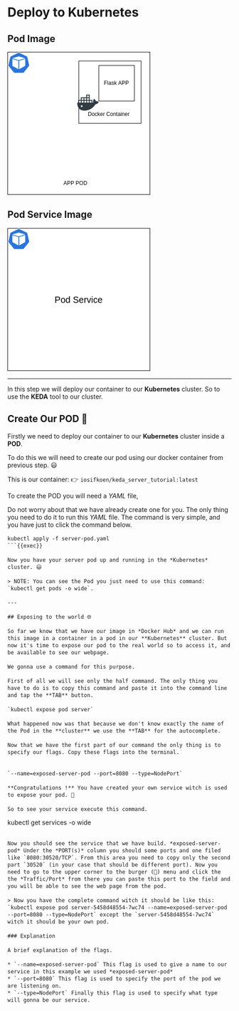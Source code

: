 # Deploy to Kubernetes

## Pod Image

![Podimg](./Pod.png)

## Pod Service Image

![PodServiceimg](./Pod-Service.png)

---

In this step we will deploy our container to our **Kubernetes** cluster. So to use the **KEDA** tool to our cluster.

## Create Our POD 🥛

Firstly we need to deploy our container to our **Kubernetes** cluster inside a **POD**.

To do this we will need to create our pod using our docker container from previous step. 😃

This is our container: 👉 `iosifkoen/keda_server_tutorial:latest`

To create the POD you will need a _YAML_ file,

Do not worry about that we have already create one for you. The only thing you need to do it to run this _YAML_ file. The command is very simple, and you have just to click the command below.

```
kubectl apply -f server-pod.yaml
```{{exec}}

Now you have your server pod up and running in the *Kubernetes* cluster. 😃

> NOTE: You can see the Pod you just need to use this command: `kubectl get pods -o wide`.

---

## Exposing to the world 🌐

So far we know that we have our image in *Docker Hub* and we can run this image in a container in a pod in our **Kubernetes** cluster. But now it's time to expose our pod to the real world so to access it, and be available to see our webpage.

We gonna use a command for this purpose.

First of all we will see only the half command. The only thing you have to do is to copy this command and paste it into the command line and tap the **TAB** button.

`kubectl expose pod server`

What happened now was that because we don't know exactly the name of the Pod in the **cluster** we use the **TAB** for the autocomplete.

Now that we have the first part of our command the only thing is to specify our flags. Copy these flags into the terminal.


`--name=exposed-server-pod --port=8080 --type=NodePort`

**Congratulations !** You have created your own service witch is used to expose your pod. 🥳

So to see your service execute this command.

```
kubectl get services -o wide

```{{exec}}

Now you should see the service that we have build. *exposed-server-pod* Under the *PORT(s)* column you should some ports and one filed like `8080:30520/TCP`. From this area you need to copy only the second part `30520` (in your case that should be different port). Now you need to go to the upper corner to the burger (🍔) menu and click the the *Traffic/Port* from there you can paste this port to the field and you will be able to see the web page from the pod.

> Now you have the complete command witch it should be like this: `kubectl expose pod server-5458d48554-7wc74 --name=exposed-server-pod --port=8080 --type=NodePort` except the `server-5458d48554-7wc74` witch it should be your own pod.

### Explanation

A brief explanation of the flags.

* `--name=exposed-server-pod` This flag is used to give a name to our service in this example we used *exposed-server-pod*
* `--port=8080` This flag is used to specify the port of the pod we are listening on.
* `--type=NodePort` Finally this flag is used to specify what type will gonna be our service.
